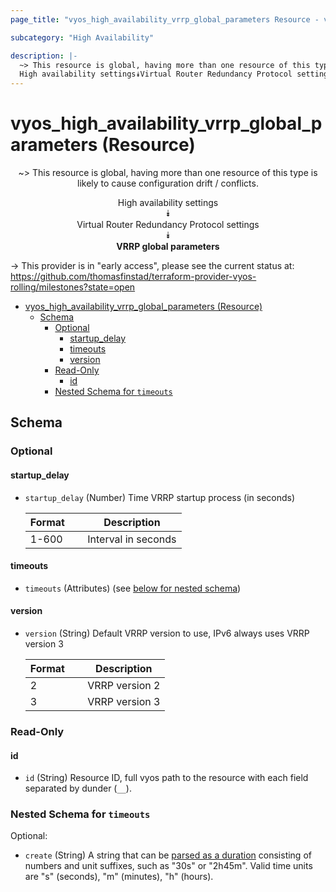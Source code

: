 ```yaml
---
page_title: "vyos_high_availability_vrrp_global_parameters Resource - vyos"

subcategory: "High Availability"

description: |-
  ~> This resource is global, having more than one resource of this type is likely to cause configuration drift / conflicts.
  High availability settings⯯Virtual Router Redundancy Protocol settings⯯VRRP global parameters
---
```


# vyos_high_availability_vrrp_global_parameters (Resource)
<center>

~> This resource is global, having more than one resource of this type is likely to cause configuration drift / conflicts.

High availability settings  
⯯  
Virtual Router Redundancy Protocol settings  
⯯  
**VRRP global parameters**


</center>

-> This provider is in "early access", please see the current status at: https://github.com/thomasfinstad/terraform-provider-vyos-rolling/milestones?state=open

<!--TOC-->

- [vyos_high_availability_vrrp_global_parameters (Resource)](#vyos_high_availability_vrrp_global_parameters-resource)
  - [Schema](#schema)
    - [Optional](#optional)
      - [startup_delay](#startup_delay)
      - [timeouts](#timeouts)
      - [version](#version)
    - [Read-Only](#read-only)
      - [id](#id)
    - [Nested Schema for `timeouts`](#nested-schema-for-timeouts)

<!--TOC-->

<!-- schema generated by tfplugindocs -->
## Schema

### Optional

#### startup_delay
- `startup_delay` (Number) Time VRRP startup process (in seconds)

    |  Format  &emsp;|  Description          |
    |----------|-----------------------|
    |  1-600   &emsp;|  Interval in seconds  |
#### timeouts
- `timeouts` (Attributes) (see [below for nested schema](#nestedatt--timeouts))
#### version
- `version` (String) Default VRRP version to use, IPv6 always uses VRRP version 3

    |  Format  &emsp;|  Description     |
    |----------|------------------|
    |  2       &emsp;|  VRRP version 2  |
    |  3       &emsp;|  VRRP version 3  |

### Read-Only

#### id
- `id` (String) Resource ID, full vyos path to the resource with each field separated by dunder (`__`).

<a id="nestedatt--timeouts"></a>
### Nested Schema for `timeouts`

Optional:

- `create` (String) A string that can be [parsed as a duration](https://pkg.go.dev/time#ParseDuration) consisting of numbers and unit suffixes, such as &#34;30s&#34; or &#34;2h45m&#34;. Valid time units are &#34;s&#34; (seconds), &#34;m&#34; (minutes), &#34;h&#34; (hours).

